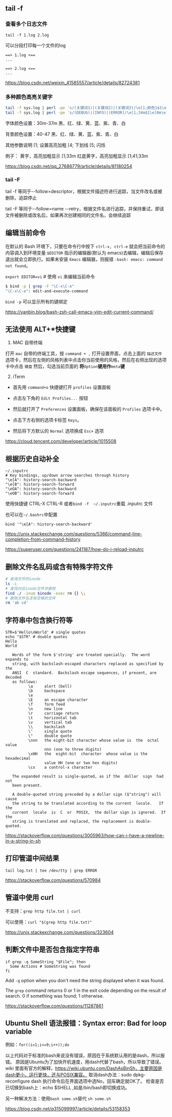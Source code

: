 ## tail -f

### 查看多个日志文件

`tail -f 1.log 2.log`

可以分段打印每一个文件的log

```
==> 1.log <==
...

==> 2.log <==
...
```

https://blog.csdn.net/weixin_41585557/article/details/82724381

### 多种颜色高亮关键字

```bash
tail -f sys.log | perl -pe 's/(关键词1)|(关键词2)|(关键词3)/\e[1;颜色1$1\e[0m\e[1;颜色2$2\e[0m\e[1;颜色3$3\e[0m/g' 
tail -f sys.log | perl -pe 's/(DEBUG)|(INFO)|(ERROR)/\e[1;34m$1\e[0m\e[1;33m$2\e[0m\e[1;31m$3\e[0m/g'
```

字体颜色设置：30m-37m 黑、红、绿、黄、蓝、紫、青、白

背景颜色设置：40-47 黑、红、绿、黄、蓝、紫、青、白

其他参数说明
[1; 设置高亮加粗
[4; 下划线
[5; 闪烁

例子：
黄字，高亮加粗显示
[1;33m
红底黄字，高亮加粗显示
[1;41;33m

https://blog.csdn.net/qq_27686779/article/details/81180254

### tail -F

tail -f 等同于--follow=descriptor，根据文件描述符进行追踪，当文件改名或被删除，追踪停止

tail -F 等同于--follow=name  --retry，根据文件名进行追踪，并保持重试，即该文件被删除或改名后，如果再次创建相同的文件名，会继续追踪

## 编辑当前命令

在默认的 Bash 环境下，只要在命令行中按下 `ctrl-x, ctrl-e` 就会把当前命令的内容调入到环境变量 `$EDITOR` 指示的编辑器(默认为 emacs)去编辑，编辑后保存退出就会立即执行。如果未安装 `Emacs` 编辑器，则报错 `-bash: emacs: command not found`。

`export EDITOR=vi` # 使用 `vi` 来编辑当前命令

```bash
$ bind -p | grep -F "\C-x\C-e"
"\C-x\C-e": edit-and-execute-command
```

`bind -p` 可以显示所有的键绑定

https://yanbin.blog/bash-zsh-call-emacs-vim-edit-current-command/

## 无法使用 ALT+*快捷键

1. MAC 自带终端

打开 `mac` 自带的终端工具，按 `command + ,` 打开设置界面，点击上面的 `描述文件` 选项卡，然后在左侧的风格列表中点击你当前使用的风格，然后在右侧出现的选项卡中点击 `键盘` 然后，勾选当前页面的 **将**`Option`**键用作**`meta`**键**

2. iTerm

- 首先用 `command+o` 快捷键打开 `profiles` 设置面板

- 点击左下角的 `Edit Profiles...` 按钮

- 然后就打开了 `Preferences` 设置面板，确保在该面板的 `Profiles` 选项卡中。

- 点击下方右侧的选项卡标签 `Keys`。

- 然后将下方默认的 `Normal` 选项换成 `Esc+` 选项

https://cloud.tencent.com/developer/article/1015508

## 根据历史自动补全

```
~/.inputrc
# Key bindings, up/down arrow searches through history
"\e[A": history-search-backward
"\e[B": history-search-forward
"\eOA": history-search-backward
"\eOB": history-search-forward
```

使用快捷键 CTRL-X CTRL-R 或者`bind -f  ~/.inputrc`重载 .inputrc 文件

也可以在`~/.bashrc`中配置

```
bind '"\e[A": history-search-backward'
```

https://unix.stackexchange.com/questions/5366/command-line-completion-from-command-history

https://superuser.com/questions/241187/how-do-i-reload-inputrc

## 删除文件名乱码或含有特殊字符文件

```bash
# 查询文件的inode
ls -i
# 查找对应inode文件并删除
find ./ -inum $inode -exec rm {} \;
# 删除文件名含有空格的文件
rm 'ab cd'
```

## 字符串中包含换行符等

```shell
STR=$'Hello\nWorld' # single quotes
echo "$STR" # double quotes
Hello
World
```

```
   Words of the form $'string' are treated specially.  The word expands to
   string, with backslash-escaped characters replaced as specified by  the
   ANSI  C  standard.  Backslash escape sequences, if present, are decoded
   as follows:
          \a     alert (bell)
          \b     backspace
          \e
          \E     an escape character
          \f     form feed
          \n     new line
          \r     carriage return
          \t     horizontal tab
          \v     vertical tab
          \\     backslash
          \'     single quote
          \"     double quote
          \nnn   the eight-bit character whose value is  the  octal  value
                 nnn (one to three digits)
          \xHH   the  eight-bit  character  whose value is the hexadecimal
                 value HH (one or two hex digits)
          \cx    a control-x character

   The expanded result is single-quoted, as if the  dollar  sign  had  not
   been present.

   A double-quoted string preceded by a dollar sign ($"string") will cause
   the string to be translated according to the current  locale.   If  the
   current  locale  is  C  or  POSIX,  the dollar sign is ignored.  If the
   string is translated and replaced, the replacement is double-quoted.
```

https://stackoverflow.com/questions/3005963/how-can-i-have-a-newline-in-a-string-in-sh

## 打印管道中间结果

`tail log.txt | tee /dev/tty | grep ERROR`

https://stackoverflow.com/questions/570984

## 管道中使用 curl

不支持：`grep http file.txt | curl`

可以使用：`curl "$(grep http file.txt)"`

https://unix.stackexchange.com/questions/323604

## 判断文件中是否包含指定字符串

```shell
if grep -q SomeString "$File"; then
  Some Actions # SomeString was found
fi
```

Add `-q` option when you don't need the string displayed when it was found.

The `grep` command returns 0 or 1 in the exit code depending on the result of search. 0 if something was found; 1 otherwise.

https://stackoverflow.com/questions/11287861

## Ubuntu Shell 语法报错：Syntax error: Bad for loop variable

例如：`for((i=1;i<=9;i++));do`

以上代码对于标准的bash来说没有错误，原因在于系统默认用的是dash，所以报错。
原因是Ubuntu为了加快开机速度，用dash代替了bash，所以导致了错误。wiki 里面有官方的解释，https://wiki.ubuntu.com/DashAsBinSh，主要原因是dash更小，运行更快，还与POSIX兼容。
取消dash办法：sudo dpkg-reconfigure dash 执行命令后在界面选项中选No，回车确定就OK了。
检查是否已切换到bash上：echo $SHELL ,如是/bin/bash即切换成功。

另一种解决方法：使用`bash some.sh`替代 `sh some.sh`

https://blog.csdn.net/q315099997/article/details/53158353

